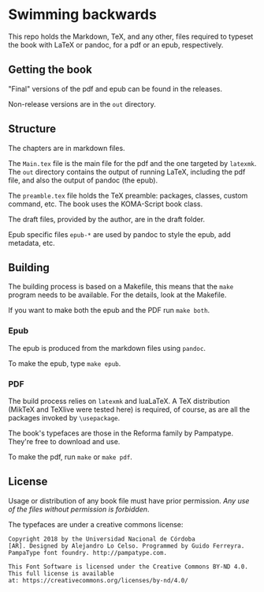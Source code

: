 # Swimming backwards

This repo holds the Markdown, TeX, and any other, files required to 
typeset the book with LaTeX or pandoc, for a pdf or an epub, 
respectively.

## Getting the book

"Final" versions of the pdf and epub can be found in the releases.

Non-release versions are in the `out` directory.

## Structure

The chapters are in markdown files.

The `Main.tex` file is the main file for the pdf and the one targeted 
by `latexmk`. The `out` directory contains the output of running 
LaTeX, including the pdf file, and also the output of pandoc (the 
epub).

The `preamble.tex` file holds the TeX preamble: packages, classes, 
custom command, etc. The book uses the KOMA-Script book class.

The draft files, provided by the author, are in the draft folder.

Epub specific files `epub-*` are used by pandoc to style the epub, add 
metadata, etc.

## Building

The building process is based on a Makefile, this means that the 
`make` program needs to be available. For the details, look at the 
Makefile.

If you want to make both the epub and the PDF run `make both`.

### Epub

The epub is produced from the markdown files using `pandoc`.

To make the epub, type `make epub`.

### PDF

The build process relies on `latexmk` and luaLaTeX. A TeX distribution 
(MikTeX and TeXlive were tested here) is required, of course, as are all the packages 
invoked by `\usepackage`.

The book's typefaces are those in the Reforma family by Pampatype. 
They're free to download and use.

To make the pdf, run `make` or `make pdf`.

## License

Usage or distribution of any book file must have prior permission. 
*Any use of the files without permission is forbidden*.

The typefaces are under a creative commons license:

```{none} 
Copyright 2018 by the Universidad Nacional de Córdoba 
[AR]. Designed by Alejandro Lo Celso. Programmed by Guido Ferreyra. 
PampaType font foundry. http://pampatype.com.

This Font Software is licensed under the Creative Commons BY-ND 4.0. 
This full license is available 
at: https://creativecommons.org/licenses/by-nd/4.0/ 
```
